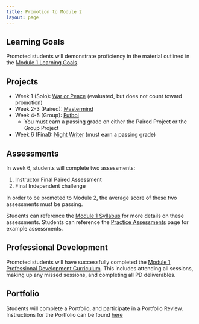 ```yaml
---
title: Promotion to Module 2
layout: page
---
```


## Learning Goals

Promoted students will demonstrate proficiency in the material outlined in the [Module 1 Learning Goals](./learning_goals).

## Projects

* Week 1 (Solo): [War or Peace](./projects/war_or_peace) (evaluated, but does not count toward promotion)
* Week 2-3 (Paired): [Mastermind](./projects/mastermind)
* Week 4-5 (Group): [Futbol](./projects/futbol)
  * You must earn a passing grade on either the Paired Project or the Group Project
* Week 6 (Final): [Night Writer](./projects/night_writer) (must earn a passing grade)

## Assessments

In week 6, students will complete two assessments:

1. Instructor Final Paired Assessment
1. Final Independent challenge

In order to be promoted to Module 2, the average score of these two assessments must be passing.

Students can reference the [Module 1 Syllabus](./syllabus) for more details on these assessments. Students can reference the [Practice Assessments](./practice_assessments) page for example assessments.

## Professional Development

Promoted students will have successfully completed the [Module 1 Professional Development Curriculum](https://careerdev.turing.edu/module_one/). This includes attending all sessions, making up any missed sessions, and completing all PD deliverables.

## Portfolio

Students will complete a Portfolio, and participate in a Portfolio Review. Instructions for the Portfolio can be found [here](./portfolios)
